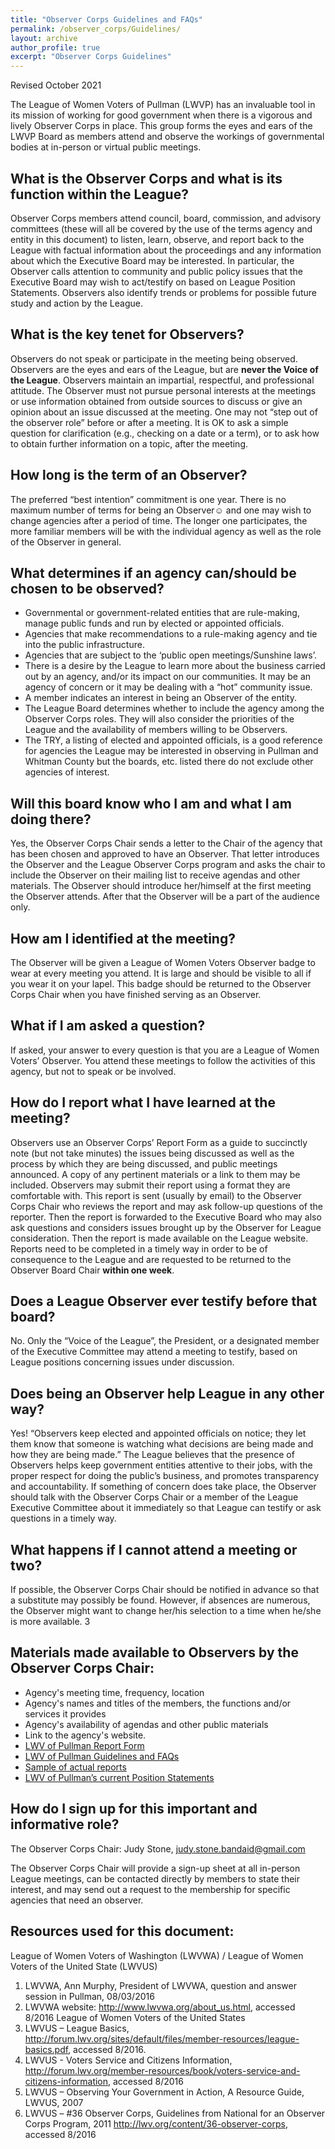 ```yaml
---
title: "Observer Corps Guidelines and FAQs"
permalink: /observer_corps/Guidelines/
layout: archive
author_profile: true
excerpt: "Observer Corps Guidelines"
---
```


Revised October 2021

The League of Women Voters of Pullman (LWVP) has an invaluable tool in its mission of working for good government when there is a vigorous and lively Observer Corps in place. This group forms the eyes and ears of the LWVP Board as members attend and observe the workings of governmental bodies at in-person or virtual public meetings.

## What is the Observer Corps and what is its function within the League?
Observer Corps members attend council, board, commission, and advisory committees (these will all be covered by the use of the terms agency and entity in this document) to listen, learn, observe, and report back to the League with factual information about the proceedings and any information about which the Executive Board may be interested. In particular, the Observer calls attention to community and public policy issues that the Executive Board may wish to act/testify on based on League Position Statements. Observers also identify trends or problems for possible future study and action by the League.

## What is the key tenet for Observers?
Observers do not speak or participate in the meeting being observed. Observers are the eyes and ears of the League, but are **never the Voice of the League**. Observers maintain an impartial, respectful, and professional attitude. The Observer must not pursue personal interests at the meetings or use information obtained from outside sources to discuss or give an opinion about an issue discussed at the meeting. One may not “step out of the observer role” before or after a meeting. It is OK to ask a simple question for clarification (e.g., checking on a date or a term), or to ask how to obtain further information on a topic, after the meeting.

## How long is the term of an Observer?
The preferred “best intention” commitment is one year. There is no maximum number of terms for being an Observer☺ and one may wish to change agencies after a period of time. The longer one participates, the more familiar members will be with the individual agency as well as the role of the Observer in general.

## What determines if an agency can/should be chosen to be observed?
* Governmental or government-related entities that are rule-making, manage public funds and run by elected or appointed officials.
* Agencies that make recommendations to a rule-making agency and tie into the public infrastructure.
* Agencies that are subject to the ‘public open meetings/Sunshine laws’.
* There is a desire by the League to learn more about the business carried out by an agency, and/or its impact on our communities. It may be an agency of concern or it may be dealing with a “hot” community issue.
* A member indicates an interest in being an Observer of the entity.
* The League Board determines whether to include the agency among the Observer Corps roles. They will also consider the priorities of the League and the availability of members willing to be Observers.
* The TRY, a listing of elected and appointed officials, is a good reference for agencies the League may be interested in observing in Pullman and Whitman County but the boards, etc. listed there do not exclude other agencies of interest.



## Will this board know who I am and what I am doing there?
Yes, the Observer Corps Chair sends a letter to the Chair of the agency that has been chosen and approved to have an Observer. That letter introduces the Observer and the League Observer Corps program and asks the chair to include the Observer on their mailing list to receive agendas and other materials. The Observer should introduce her/himself at the first meeting the Observer attends. After that the Observer will be a part of the audience only.

## How am I identified at the meeting?
The Observer will be given a League of Women Voters Observer badge to wear at every meeting you attend. It is large and should be visible to all if you wear it on your lapel. This badge should be returned to the Observer Corps Chair when you have finished serving as an Observer.

## What if I am asked a question?
If asked, your answer to every question is that you are a League of Women Voters’ Observer. You attend these meetings to follow the activities of this agency, but not to speak or be involved.

## How do I report what I have learned at the meeting?
Observers use an Observer Corps’ Report Form as a guide to succinctly note (but not take minutes) the issues being discussed as well as the process by which they are being discussed, and public meetings announced. A copy of any pertinent materials or a link to them may be included. Observers may submit their report using a format they are comfortable with. This report is sent (usually by email) to the Observer Corps Chair who reviews the report and may ask follow-up questions of the reporter. Then the report is forwarded to the Executive Board who may also ask questions and considers issues brought up by the Observer for League consideration. Then the report is made available on the League website. Reports need to be completed in a timely way in order to be of consequence to the League and are requested to be returned to the Observer Board Chair **within one week**.

## Does a League Observer ever testify before that board?
No. Only the “Voice of the League”, the President, or a designated member of the Executive Committee may attend a meeting to testify, based on League positions concerning issues under discussion.

## Does being an Observer help League in any other way?
Yes! “Observers keep elected and appointed officials on notice; they let them know that someone is watching what decisions are being made and how they are being made.” The League believes that the presence of Observers helps keep government entities attentive to their jobs, with the proper respect for doing the public’s business, and promotes transparency and accountability. If something of concern does take place, the Observer should talk with the Observer Corps Chair or a member of the League Executive Committee about it immediately so that League can testify or ask questions in a timely way.

## What happens if I cannot attend a meeting or two?
If possible, the Observer Corps Chair should be notified in advance so that a substitute may possibly be found. However, if absences are numerous, the Observer might want to change her/his selection to a time when he/she is more available. 3

## Materials made available to Observers by the Observer Corps Chair:
* Agency's meeting time, frequency, location
* Agency's names and titles of the members, the functions and/or services it provides
* Agency's availability of agendas and other public materials
* Link to the agency's website.
* [LWV of Pullman Report Form](https://lwvpullman.org/assets/PDFs/ObserverCorpReports/ReportForm8-2019.pdf)
* [LWV of Pullman Guidelines and FAQs](https://lwvpullman.org/assets/PDFs/ObserverCorpReports/Observor_GuidelinesFAQs-2021-09.pdf)
* [Sample of actual reports](https://lwvpullman.org/observer_corps/Observer_reports/)
* [LWV of Pullman’s current Position Statements](https://lwvpullman.org/advocacy/League_positions/)

## How do I sign up for this important and informative role?
The Observer Corps Chair: Judy Stone, judy.stone.bandaid@gmail.com

The Observer Corps Chair will provide a sign-up sheet at all in-person League meetings, can be contacted directly by members to state their interest, and may send out a request to the membership for specific agencies that need an observer.

## Resources used for this document:
League of Women Voters of Washington (LWVWA) / League of Women Voters of the United State (LWVUS)
1.	LWVWA, Ann Murphy, President of LWVWA, question and answer session in Pullman, 08/03/2016
2.	LWVWA website: http://www.lwvwa.org/about_us.html, accessed 8/2016
League of Women Voters of the United States
3.	LWVUS – League Basics, http://forum.lwv.org/sites/default/files/member-resources/league-basics.pdf,
accessed 8/2016.
4.	LWVUS - Voters Service and Citizens Information, http://forum.lwv.org/member-resources/book/voters-service-and-citizens-information, accessed 8/2016
5.	LWVUS – Observing Your Government in Action, A Resource Guide, LWVUS, 2007
6.	LWVUS – #36 Observer Corps, Guidelines from National for an Observer Corps Program, 2011
http://lwv.org/content/36-observer-corps, accessed 8/2016
